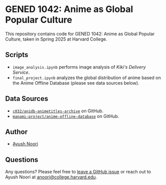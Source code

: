 # GENED 1042: Anime as Global Popular Culture

This repository contains code for GENED 1042: Anime as Global Popular Culture, taken in Spring 2025 at Harvard College.

## Scripts
* `image_analysis.ipynb` performs image analysis of *Kiki's Delivery Service*.
* `final_project.ipynb` analyzes the global distribution of anime based on the Anime Offline Database (please see data sources below).

## Data Sources
* [`c032/anidb-animetitles-archive`](https://github.com/c032/anidb-animetitles-archive/blob/main/data/animetitles.json) on GitHub.
* [`manami-project/anime-offline-database`](https://github.com/manami-project/anime-offline-database/blob/master/anime-offline-database.json) on GitHub.

## Author
* [Ayush Noori](https://www.ayushnoori.com/)

## Questions

Any questions? Please feel free to [leave a GitHub issue](https://github.com/ayushnoori/gened1042/issues/new) or reach out to Ayush Noori at [anoori@college.harvard.edu](mailto:anoori@college.harvard.edu).